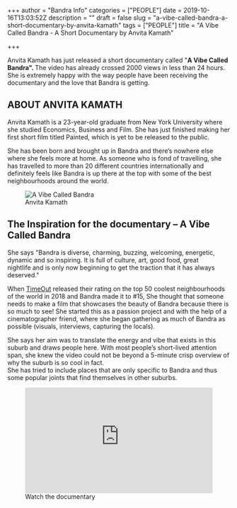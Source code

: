 +++
author = "Bandra Info"
categories = ["PEOPLE"]
date = 2019-10-16T13:03:52Z
description = ""
draft = false
slug = "a-vibe-called-bandra-a-short-documentary-by-anvita-kamath"
tags = ["PEOPLE"]
title = "A Vibe Called Bandra - A Short Documentary by Anvita Kamath"

+++


<p>Anvita Kamath has just released a short documentary called &quot;<strong>A Vibe Called Bandra&quot;. </strong>The video has already crossed 2000 views in less than 24 hours. She is extremely happy with the way people have been receiving the documentary and the love that Bandra is getting. </p>
<h2 id="7e3gh">ABOUT ANVITA KAMATH </h2>
<p>Anvita Kamath is a 23-year-old graduate from New York University where she studied Economics, Business and Film. She has just finished making her first short film titled Painted, which is yet to be released to the public. </p>
<p>She has been born and brought up in Bandra and there’s nowhere else where she feels more at home. As someone who is fond of travelling, she has travelled to more than 20 different countries internationally and definitely feels like Bandra is up there at the top with some of the best neighbourhoods around the world. </p>
<figure class="image regular"><picture style=""><source srcset="https://images.storychief.com/account_4266/IMG_5669_77c4d9d1dc671cb624a8a078999e13ae_800.JPG 1x" media="(max-width: 768px)" /><source srcset="https://images.storychief.com/account_4266/IMG_5669_77c4d9d1dc671cb624a8a078999e13ae_800.JPG 1x" media="(min-width: 769px)" /><img style="" alt="A Vibe Called Bandra" src="https://i0.wp.com/images.storychief.com/account_4266/IMG_5669_77c4d9d1dc671cb624a8a078999e13ae_800.JPG?w=850&#038;ssl=1" data-recalc-dims="1" /></picture><figcaption>Anvita Kamath</figcaption></figure>
<h2 id="1tmc9">The Inspiration for the documentary &#8211; <strong>A Vibe Called Bandra</strong></h2>
<p>She says &quot;Bandra is diverse, charming, buzzing, welcoming, energetic, dynamic and so inspiring. It is full of culture, art, good food, great nightlife and is only now beginning to get the traction that it has always deserved.&quot;</p>
<p>When <a   href="https://www.youtube.com/redirect?redir_token=7w-x2HfRRIot-xbtOPGqYMrBUYx8MTU3MTI5NjMyNEAxNTcxMjA5OTI0&#038;q=https%3A%2F%2Fwww.timeout.com%2Fmumbai%2Fthings-to-do%2Fbandra-west-mumbai-guide&#038;v=sZoeWbw42Dg&#038;event=video_description">TimeOut</a> released their rating on the top 50 coolest neighbourhoods of the world in 2018 and Bandra made it to #15, She thought that someone needs to make a film that showcases the beauty of Bandra because there is so much to see! She started this as a passion project and with the help of a cinematographer friend, where she began gathering as much of Bandra as possible (visuals, interviews, capturing the locals). </p>
<p>She says her aim was to translate the energy and vibe that exists in this suburb and draws people here. With most people’s short-lived attention span, she knew the video could not be beyond a 5-minute crisp overview of why the suburb is so cool in fact. <br />She has tried to include places that are only specific to Bandra and thus some popular joints that find themselves in other suburbs. </p>
<figure class="video regular">
<div class="embed-container">
<div style="max-width: 100%; position: relative; padding-top: 56.25%;"><iframe width="480" height="270" src="https://www.youtube.com/embed/sZoeWbw42Dg?feature=oembed" frameborder="0" allow="accelerometer; autoplay; encrypted-media; gyroscope; picture-in-picture" allowfullscreen="" style="position: absolute; top: 0px; left: 0px; width: 100%; height: 100%;"></iframe></div>
</div><figcaption>Watch the documentary</figcaption></figure>
<p><!-- strchf script --><script>        if(window.strchfSettings === undefined) window.strchfSettings = {};    window.strchfSettings.stats = {url: "https://urban-wiz.storychief.io/a-vibe-called-bandra-a-short-documentary-by-anvita-kamath?id=476761802&type=2",title: "A Vibe Called Bandra - A Short Documentary by Anvita Kamath",id: "5898643e-cb57-4197-adf1-22d855b8bf1d"};            (function(d, s, id) {      var js, sjs = d.getElementsByTagName(s)[0];      if (d.getElementById(id)) {window.strchf.update(); return;}      js = d.createElement(s); js.id = id;      js.src = "https://d37oebn0w9ir6a.cloudfront.net/scripts/v0/strchf.js";      js.async = true;      sjs.parentNode.insertBefore(js, sjs);    }(document, 'script', 'storychief-jssdk'))    </script><!-- End strchf script --></p>



